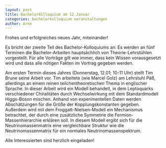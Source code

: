 ```yaml
---
layout: post
title: Bachelorkolloquium am 12.Januar
categories: bachelorkolloquium veranstaltungen
author: Arne
---
```


Frohes und erfolgreiches neues Jahr, miteinander!

Es bricht der zweite Teil des Bachelor-Kolloquiums an:
Es werden an fünf Terminen die Bachelor-Arbeiten hauptsächlich von Theorie-Lehrstühlen vorgestellt.
Für alle Vorträge gilt wie immer, dass kein Wissen vorausgesetzt wird und dass alle nötigen Fakten im Vortrag gegeben werden.

Am ersten Termin dieses Jahres (Donnerstag, 12.01; 10-11 Uhr) stellt Tim Brune seine Arbeit vor.
Tim arbeitete (wie Marcel Golz) am Lehrstuhl Päß, allerdings an einem reinen teilchentheoretischen Thema in englischer Sprache.
In dieser Arbeit wird ein Modell behandelt, in dem Leptoquarks verschiedener Chiralitäten durch Wechselwirkung mit dem Standardmodell Higgs-Boson mischen.
Anhand von experimentellen Daten werden Abschätzungen für die Größe der Kopplungskonstanten gegeben.
Außerdem wird mit dem Froggatt-Nielsen-Modell ein Mechanismus betrachtet, der durch eine zusätzliche Symmetrie die Fermion-Massenhierarchie erklären soll.
In diesem Modell ergibt sich für die Neutrinomassenmatrix eine vergleichbare Struktur wie die Neutrinomassenmatrix für ein normales Neutrinomassenspektrum.

Alle Interessierten sind herzlich eingeladen!
